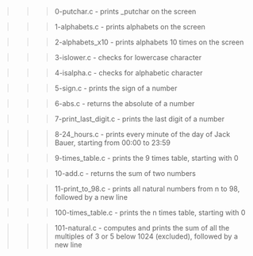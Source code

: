 >>> 0-putchar.c
	- prints _putchar on the screen

>>> 1-alphabets.c
	- prints alphabets on the screen

>>> 2-alphabets_x10
	- prints alphabets 10 times on the screen

>>> 3-islower.c
	- checks for lowercase character

>>> 4-isalpha.c
	- checks for alphabetic character

>>> 5-sign.c
	- prints the sign of a number

>>> 6-abs.c
	- returns the absolute of a number

>>> 7-print_last_digit.c
	- prints the last digit of a number

>>> 8-24_hours.c
	- prints every minute of the day of Jack Bauer, starting from 00:00 to 23:59

>>> 9-times_table.c
	- prints the 9 times table, starting with 0

>>> 10-add.c
	- returns the sum of two numbers

>>> 11-print_to_98.c
	- prints all natural numbers from n to 98, followed by a new line

>>> 100-times_table.c
	- prints the n times table, starting with 0

>>> 101-natural.c
	- computes and prints the sum of all the multiples of 3 or 5 below 1024 (excluded), followed by a new line
